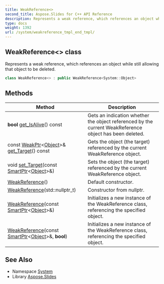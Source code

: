 ```yaml
---
title: WeakReference<>
second_title: Aspose.Slides for C++ API Reference
description: Represents a weak reference, which references an object while still allowing that object to be deleted.
type: docs
weight: 1392
url: /system/weakreference_tmpl_end_tmpl/
---
```

## WeakReference<> class


Represents a weak reference, which references an object while still allowing that object to be deleted.

```cpp
class WeakReference<> : public WeakReference<System::Object>
```

## Methods

| Method | Description |
| --- | --- |
| **bool** [get_IsAlive](./get_isalive/)() const | Gets an indication whether the object referenced by the current WeakReference object has been deleted. |
| const [WeakPtr](../weakptr/)\<[Object](../object/)\>\& [get_Target](./get_target/)() const | Gets the object (the target) referenced by the current WeakReference object. |
| void [set_Target](./set_target/)(const [SmartPtr](../smartptr/)\<[Object](../object/)\>\&) | Sets the object (the target) referenced by the current WeakReference object. |
|  [WeakReference](./weakreference/)() | Default constructor. |
|  [WeakReference](./weakreference/)(std::nullptr_t) | Constructor from nullptr. |
|  [WeakReference](./weakreference/)(const [SmartPtr](../smartptr/)\<[Object](../object/)\>\&) | Initializes a new instance of the WeakReference class, referencing the specified object. |
|  [WeakReference](./weakreference/)(const [SmartPtr](../smartptr/)\<[Object](../object/)\>\&, **bool**) | Initializes a new instance of the WeakReference class, referencing the specified object. |
## See Also

* Namespace [System](../)
* Library [Aspose.Slides](../../)